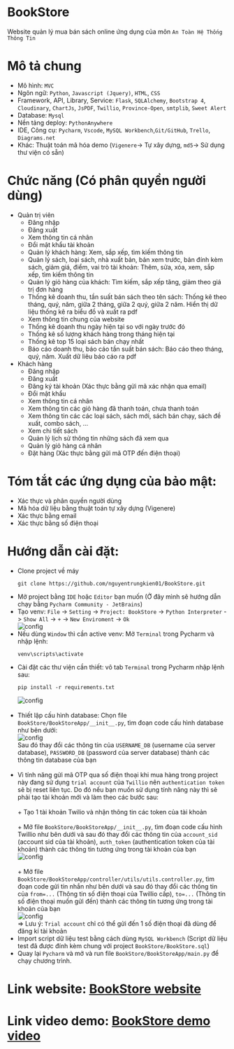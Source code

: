 # BookStore
Website quản lý mua bán sách online ứng dụng của môn `An Toàn Hệ Thống Thông Tin`

# Mô tả chung
- Mô hình: `MVC`
- Ngôn ngữ: `Python`, `Javascript (Jquery)`, `HTML`, `CSS`
- Framework, API, Library, Service: `Flask`, `SQLAlchemy`, `Bootstrap 4`, `Cloudinary`, `ChartJs`, `JsPDF`,  `Twillio`, `Province-Open`, `smtplib`,  `Sweet Alert`
- Database: `Mysql`
- Nền tảng deploy: `PythonAnywhere`
- IDE, Công cụ: `Pycharm`, `Vscode`, `MySQL Workbench`,`Git/GitHub`, `Trello`, `Diagrams.net`
- Khác: Thuật toán mã hóa demo (`Vigenere`-> Tự xây dựng, `md5`-> Sử dụng thư viện có sẵn)

# Chức năng (Có phân quyền người dùng)
- Quản trị viên
   + Đăng nhập
   + Đăng xuất
   + Xem thông tin cá nhân
   + Đổi mật khẩu tài khoản
   + Quản lý khách hàng: Xem, sắp xếp, tìm kiếm thông tin
   + Quản lý sách, loại sách, nhà xuất bản, bản xem trước, bản đính kèm sách, giảm giá, điểm, vai trò tài khoản: Thêm, sửa, xóa, xem, sắp xếp, tìm kiếm thông tin
   + Quản lý giỏ hàng của khách: Tìm kiếm, sắp xếp tăng, giảm theo giá trị đơn hàng
   + Thống kê doanh thu, tần suất bán sách theo tên sách: Thống kê theo tháng, quý, năm, giữa 2 tháng, giữa 2 quý, giữa 2 năm. Hiển thị dữ liệu thống kê ra biểu đồ và xuất ra pdf
   + Xem thông tin chung của website
   + Thống kê doanh thu ngày hiện tại so với ngày trước đó
   + Thống kê số lượng khách hàng trong tháng hiện tại
   + Thống kê top 15 loại sách bán chạy nhất
   + Báo cáo doanh thu, báo cáo tần suất bán sách: Báo cáo theo tháng, quý, năm. Xuất dữ liêu báo cáo ra pdf
- Khách hàng
   + Đăng nhập
   + Đăng xuất
   + Đăng ký tài khoản (Xác thực bằng gửi mã xác nhận qua email)
   + Đổi mật khẩu
   + Xem thông tin cá nhân
   + Xem thông tin các giỏ hàng đã thanh toán, chưa thanh toán
   + Xem thông tin các các loại sách, sách mới, sách bán chạy, sách đề xuất, combo sách, ...
   + Xem chi tiết sách
   + Quản lý lịch sử thông tin những sách đã xem qua
   + Quản lý giỏ hàng cá nhân
   + Đặt hàng (Xác thực bằng gửi mã OTP đến điện thoại)
   
# Tóm tắt các ứng dụng của bảo mật: 
   - Xác thực và phân quyền người dùng
   - Mã hóa dữ liệu bằng thuật toán tự xây dựng (Vigenere)
   - Xác thực bằng email
   - Xác thực bằng số điện thoại
# Hướng dẫn cài đặt:
   - Clone project về máy 
     ``` shell 
     git clone https://github.com/nguyentrungkien01/BookStore.git
     ```
   - Mở project bằng `IDE` hoặc `Editor` bạn muốn (Ở đây mình sẽ hướng dẫn chạy bằng `Pycharm Community - JetBrains`)
   - Tạo venv: `File` -> `Setting` -> `Project: BookStore` -> `Python Interpreter` -> `Show All` -> `+` -> `New Enviroment` -> `Ok` <br>
     ![config](https://res.cloudinary.com/attt92bookstore/image/upload/v1647954679/config/Screenshot_from_2022-03-22_20-11-05_bdqpfd.png) <br>
   - Nếu dùng `Window` thì cần active venv: Mở `Terminal` trong Pycharm và nhập lệnh: <br>
     ``` shell
     venv\scripts\activate
     ```
   - Cài đặt các thư viện cần thiết: vô tab `Terminal` trong Pycharm nhập lệnh sau: <br>
     ``` shell
     pip install -r requirements.txt
     ```
     ![config](https://res.cloudinary.com/attt92bookstore/image/upload/v1647954921/config/Screenshot_from_2022-03-22_20-15-05_loy94x.png) <br><br>
   - Thiết lập cấu hình database: Chọn file `BookStore/BookStoreApp/__init__.py`, tìm đoạn code cấu hình database như bên dưới: <br>
     ![config](https://res.cloudinary.com/attt92bookstore/image/upload/v1647955042/config/Screenshot_from_2022-03-22_20-16-23_yqot9b.png) <br>
     Sau đó thay đổi các thông tin của `USERNAME_DB` (username của server database), `PASSWORD_DB` (password của server database) thành các thông tin        database của bạn <br><br>
   - Vì tính năng gửi mã OTP qua số điện thoại khi mua hàng trong project này đang sử dụng `trial account` của `Twillio` nên `authentication token` sẽ bị reset liên tục. Do đó nếu bạn muốn sử dụng tính năng này thì sẽ phải tạo tài khoản mới và làm theo các bước sau: <br> <br>
         + Tạo 1 tài khoản Twilio và nhận thông tin các token của tài khoản <br> <br>
         + Mở file `BookStore/BookStoreApp/__init__.py`, tìm đoạn code cấu hình Twillio như bên dưới và sau đó thay đổi các thông tin của `account_sid` (account sid của tài khoản), `auth_token` (authentication token của tài khoản) thành các thông tin tương ứng trong tài khoản của bạn <br>
         ![config](https://res.cloudinary.com/attt92bookstore/image/upload/v1647955522/config/Screenshot_from_2022-03-22_20-25-04_uemee9.png) <br> <br>
         + Mở file `BookStore/BookStoreApp/controller/utils/utils.controller.py`, tìm đoạn code gửi tin nhắn như bên dưới và sau đó thay đổi các thông tin của `from=...` (Thông tin số điện thoại của Twillio cấp), `to=...` (Thông tin số điện thoại muốn gửi đến) thành các thông tin tương ứng trong tài khoản của bạn <br>
         ![config](https://res.cloudinary.com/attt92bookstore/image/upload/v1647955685/config/Screenshot_from_2022-03-22_20-27-52_zvykhx.png) <br>
         => Lưu ý: `Trial account` chỉ có thể gửi đến 1 số điện thoại đã dùng để đăng kí tài khoản <br>
   - Import script dữ liệu test bằng cách dùng `MySQL Workbench` (Script dữ liệu test đã được đính kèm chung với project `BookStore/BookStore.sql`)<br>
   - Quay lại `Pycharm` và mở và run file `BookStore/BookStoreApp/main.py` để chạy chương trình.<br>
# Link website: [BookStore website](http://attt92bookstore.pythonanywhere.com)
# Link video demo: [BookStore demo video](https://youtu.be/TujjD5DU_9k)

